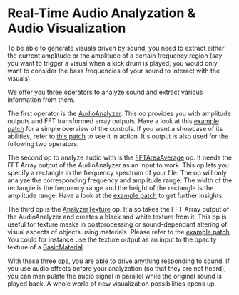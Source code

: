 # Real-Time Audio Analyzation & Audio Visualization

To be able to generate visuals driven by sound, you need to extract either the current amplitude or the amplitude of a certain frequency region (say you want to trigger a visual when a kick drum is played; you would only want to consider the bass frequencies of your sound to interact with the visuals).

We offer you three operators to analyze sound and extract various information from them.

The first operator is the [AudioAnalyzer](https://cables.gl/op/Ops.WebAudio.AudioAnalyzer_v2). This op provides you with amplitude outputs and FFT transformed array outputs. Have a look at this [example patch](https://cables.gl/edit/Vm37yp) for a simple overview of the controls. If you want a showcase of its abilities, refer to [this patch](https://cables.gl/edit/55f8367f42eae93b29bf87b9) to see it in action. It's output is also used for the following two operators.

The second op to analyze audio with is the [FFTAreaAverage](https://cables.gl/op/Ops.WebAudio.FFTAreaAverage_v2) op. It needs the FFT Array output of the AudioAnalyzer as an input to work.
This op lets you specify a rectangle in the frequency spectrum of your file. The op will only analyze the corresponding frequency and amplitude range. The width of the rectangle is the frequency range and the height of the rectangle is the amplitude range. Have a look at the [example patch](https://cables.gl/edit/5fd79f607c7e326dfef72449) to get further insights.

The third op is the [AnalyzerTexture](https://cables.gl/op/Ops.WebAudio.AnalyzerTexture_v2) op. It also takes the FFT Array output of the AudioAnalyzer and creates a black and white texture from it. This op is useful for texture masks in postprocessing or sound-dependant altering of visual aspects of objects using materials. Please refer to the [example patch](https://cables.gl/edit/5fd8b4391d3e0022a8736fd7). You could for instance use the texture output as an input to the opacity texture of a [BasicMaterial](https://cables.gl/op/Ops.Gl.Shader.BasicMaterial_v3).

With these three ops, you are able to drive anything responding to sound. If you use audio effects before your analyzation (so that they are not heard), you can manipulate the audio signal in parallel while the original sound is played back. A whole world of new visualization possibilities opens up.
